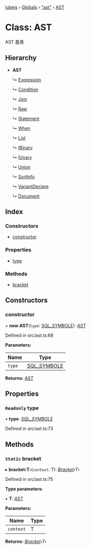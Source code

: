 [lubejs](../README.md) › [Globals](../globals.md) › ["ast"](../modules/_ast_.md) › [AST](_ast_.ast.md)

# Class: AST

AST 基类

## Hierarchy

* **AST**

  ↳ [Expression](_ast_.expression.md)

  ↳ [Condition](_ast_.condition.md)

  ↳ [Join](_ast_.join.md)

  ↳ [Raw](_ast_.raw.md)

  ↳ [Statement](_ast_.statement.md)

  ↳ [When](_ast_.when.md)

  ↳ [List](_ast_.list.md)

  ↳ [IBinary](../interfaces/_ast_.ibinary.md)

  ↳ [IUnary](../interfaces/_ast_.iunary.md)

  ↳ [Union](_ast_.union.md)

  ↳ [SortInfo](_ast_.sortinfo.md)

  ↳ [VariantDeclare](_ast_.variantdeclare.md)

  ↳ [Document](_ast_.document.md)

## Index

### Constructors

* [constructor](_ast_.ast.md#constructor)

### Properties

* [type](_ast_.ast.md#readonly-type)

### Methods

* [bracket](_ast_.ast.md#static-bracket)

## Constructors

###  constructor

\+ **new AST**(`type`: [SQL_SYMBOLE](../enums/_constants_.sql_symbole.md)): *[AST](_ast_.ast.md)*

Defined in src/ast.ts:68

**Parameters:**

Name | Type |
------ | ------ |
`type` | [SQL_SYMBOLE](../enums/_constants_.sql_symbole.md) |

**Returns:** *[AST](_ast_.ast.md)*

## Properties

### `Readonly` type

• **type**: *[SQL_SYMBOLE](../enums/_constants_.sql_symbole.md)*

Defined in src/ast.ts:73

## Methods

### `Static` bracket

▸ **bracket**‹**T**›(`context`: T): *[Bracket](_ast_.bracket.md)‹T›*

Defined in src/ast.ts:75

**Type parameters:**

▪ **T**: *[AST](_ast_.ast.md)*

**Parameters:**

Name | Type |
------ | ------ |
`context` | T |

**Returns:** *[Bracket](_ast_.bracket.md)‹T›*
